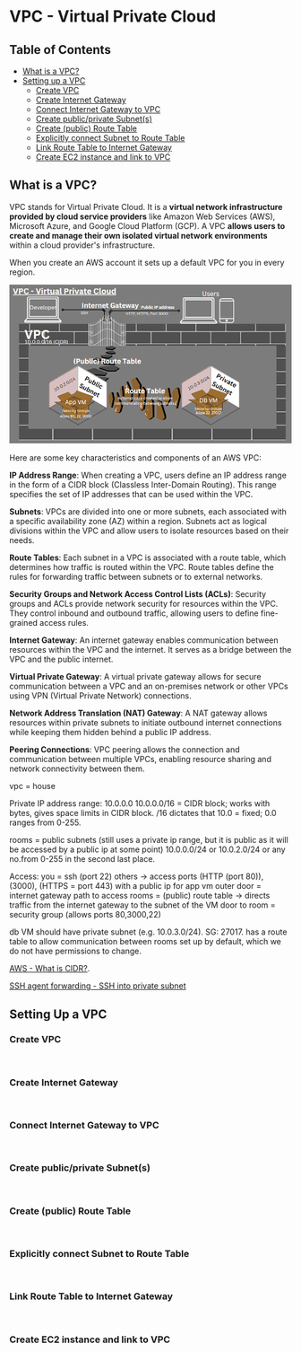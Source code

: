 # VPC - Virtual Private Cloud

## Table of Contents
- [What is a VPC?](#what-is-a-vpc)
- [Setting up a VPC](#setting-up-a-vpc)
  - [Create VPC](#create-vpc)
  - [Create Internet Gateway](#create-internet-gateway)
  - [Connect Internet Gateway to VPC](#connect-internet-gateway-to-vpc)
  - [Create public/private Subnet(s)](#create-public-private-subnets)
  - [Create (public) Route Table](#create-public-route-table)
  - [Explicitly connect Subnet to Route Table](#explicitly-connect-subnet-to-route-table)
  - [Link Route Table to Internet Gateway](#link-route-table-to-internet-gateway)
  - [Create EC2 instance and link to VPC](#create-ec2-instance-and-link-to-vpc)

## What is a VPC?

VPC stands for Virtual Private Cloud. It is a **virtual network infrastructure provided by cloud service providers** like Amazon Web Services (AWS), Microsoft Azure, and Google Cloud Platform (GCP). A VPC **allows users to create and manage their own isolated virtual network environments** within a cloud provider's infrastructure.

When you create an AWS account it sets up a default VPC for you in every region.

![Alt text](/images/vpc_overview_pic.png)

Here are some key characteristics and components of an AWS VPC:

**IP Address Range**: When creating a VPC, users define an IP address range in the form of a CIDR block (Classless Inter-Domain Routing). This range specifies the set of IP addresses that can be used within the VPC.

**Subnets**: VPCs are divided into one or more subnets, each associated with a specific availability zone (AZ) within a region. Subnets act as logical divisions within the VPC and allow users to isolate resources based on their needs.

**Route Tables**: Each subnet in a VPC is associated with a route table, which determines how traffic is routed within the VPC. Route tables define the rules for forwarding traffic between subnets or to external networks.

**Security Groups and Network Access Control Lists (ACLs)**: Security groups and ACLs provide network security for resources within the VPC. They control inbound and outbound traffic, allowing users to define fine-grained access rules.

**Internet Gateway**: An internet gateway enables communication between resources within the VPC and the internet. It serves as a bridge between the VPC and the public internet.

**Virtual Private Gateway**: A virtual private gateway allows for secure communication between a VPC and an on-premises network or other VPCs using VPN (Virtual Private Network) connections.

**Network Address Translation (NAT) Gateway**: A NAT gateway allows resources within private subnets to initiate outbound internet connections while keeping them hidden behind a public IP address.

**Peering Connections**: VPC peering allows the connection and communication between multiple VPCs, enabling resource sharing and network connectivity between them.

vpc = house

Private IP address range: 10.0.0.0
10.0.0.0/16 = CIDR block; works with bytes, gives space limits in CIDR block. /16 dictates that 10.0 = fixed; 0.0 ranges from 0-255.

rooms = public subnets (still uses a private ip range, but it is public as it will be accessed by a public ip at some point) 10.0.0.0/24 or 10.0.2.0/24 or any no.from 0-255 in the second last place.

Access:
you = ssh (port 22)
others -> access ports (HTTP (port 80)), (3000), (HTTPS = port 443)
with a public ip for app vm
outer door = internet gateway
path to access rooms = (public) route table -> directs traffic from the internet gateway to the subnet of the VM
door to room = security group (allows ports 80,3000,22)


db VM should have private subnet (e.g. 10.0.3.0/24). SG: 27017. has a route table to allow communication between rooms set up by default, which we do not have permissions to change. 

[AWS - What is CIDR?](https://aws.amazon.com/what-is/cidr/#:~:text=A%20CIDR%20block%20is%20a,regional%20internet%20registries%20(RIR)).

[SSH agent forwarding - SSH into private subnet](https://digitalcloud.training/ssh-into-ec2-in-private-subnet/#:~:text=You%20can%20SSH%20into%20EC2,located%20in%20a%20public%20subnet.)

## Setting Up a VPC

### Create VPC

![]()

### Create Internet Gateway

![]()

### Connect Internet Gateway to VPC

![]()

### Create public/private Subnet(s)

![]()

### Create (public) Route Table

![]()

### Explicitly connect Subnet to Route Table

![]()

### Link Route Table to Internet Gateway

![]()

### Create EC2 instance and link to VPC

![]()
